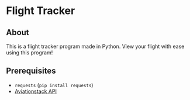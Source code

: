 # Flight Tracker

## About

This is a flight tracker program made in Python. View your flight with ease using this program!

## Prerequisites

- `requests` (`pip install requests`)
- [Aviationstack API](https://aviationstack.com/dashboard)
